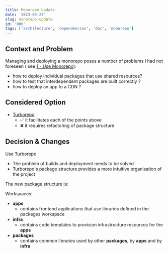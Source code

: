 ```yaml
---
title: Monorepo Update
date: '2023-03-23'
slug: monorepo-update
id: '006'
tags: ['architecture', 'dependencies', 'doc', 'monorepo']
---
```


## Context and Problem

Managing and deploying a monorepo poses a number of problems I had not foreseen ( see [1 - Use Monorepo](/doc/decisions/use-monorepo)):

- how to deploy individual packages that use shared resources?
- how to test that interdependent packages are built correctly ?
- how to deploy an app to a CDN ?

## Considered Option

- [Turborepo](https://turbo.build/)
  - ✅ it facilitates each of the points above
  - ❌ it requires refactoring of package structure

## Decision & Changes

Use Turborepo

- The problem of builds and deployment needs to be solved
- Turborepo's package structure provides a more intuitive organisation of the project

The new package structure is:

Workspaces:

- **apps**
  - contains frontend applications that use libraries defined in the packages workspace
- **infra**
  - contains code templates to provision infrastructure resources for the **apps**
- **packages**
  - contains common libraries used by other **packages**, by **apps** and by **infra**
